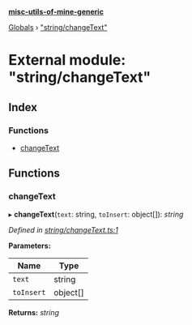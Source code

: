 **[misc-utils-of-mine-generic](../README.md)**

[Globals](../globals.md) › ["string/changeText"](_string_changetext_.md)

# External module: "string/changeText"

## Index

### Functions

* [changeText](_string_changetext_.md#changetext)

## Functions

###  changeText

▸ **changeText**(`text`: string, `toInsert`: object[]): *string*

*Defined in [string/changeText.ts:1](https://github.com/cancerberoSgx/misc-utils-of-mine/blob/66687a2/misc-utils-of-mine-generic/src/string/changeText.ts#L1)*

**Parameters:**

Name | Type |
------ | ------ |
`text` | string |
`toInsert` | object[] |

**Returns:** *string*